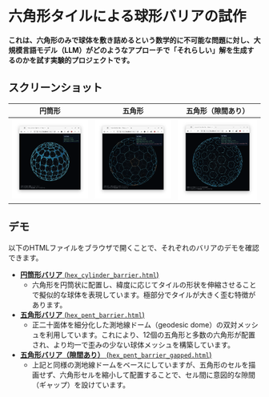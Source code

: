 # 六角形タイルによる球形バリアの試作

**これは、六角形のみで球体を敷き詰めるという数学的に不可能な問題に対し、大規模言語モデル（LLM）がどのようなアプローチで「それらしい」解を生成するのかを試す実験的プロジェクトです。**

## スクリーンショット

| 円筒形 | 五角形 | 五角形（隙間あり） |
| :---: | :---: | :---: |
| <img src="hex_cylinder_screenshot.png" alt="Cylinder" width="250"> | <img src="hex_pent_screenshot.png" alt="Pentagon" width="250"> | <img src="hex_pent_gapped_screenshot.png" alt="Pentagon Gapped" width="250"> |

## デモ

以下のHTMLファイルをブラウザで開くことで、それぞれのバリアのデモを確認できます。

*   [**円筒形バリア** (`hex_cylinder_barrier.html`)](hex_cylinder_barrier.html)
    *   六角形を円筒状に配置し、緯度に応じてタイルの形状を伸縮させることで擬似的な球体を表現しています。極部分でタイルが大きく歪む特徴があります。
*   [**五角形バリア** (`hex_pent_barrier.html`)](hex_pent_barrier.html)
    *   正二十面体を細分化した測地線ドーム（geodesic dome）の双対メッシュを利用しています。これにより、12個の五角形と多数の六角形が配置され、より均一で歪みの少ない球体メッシュを構築しています。
*   [**五角形バリア（隙間あり）** (`hex_pent_barrier_gapped.html`)](hex_pent_barrier_gapped.html)
    *   上記と同様の測地線ドームをベースにしていますが、五角形のセルを描画せず、六角形セルを縮小して配置することで、セル間に意図的な隙間（ギャップ）を設けています。
